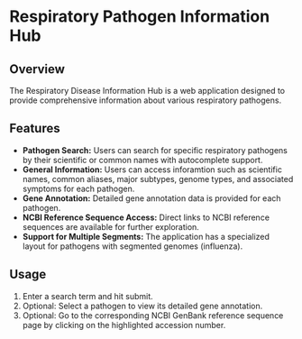 # Respiratory Pathogen Information Hub

## Overview
The Respiratory Disease Information Hub is a web application designed to provide comprehensive information about various respiratory pathogens.

## Features
- **Pathogen Search:** Users can search for specific respiratory pathogens by their scientific or common names with autocomplete support.
- **General Information:** Users can access inforamtion such as scientific names, common aliases, major subtypes, genome types, and associated symptoms for each pathogen.
- **Gene Annotation:** Detailed gene annotation data is provided for each pathogen.
- **NCBI Reference Sequence Access:** Direct links to NCBI reference sequences are available for further exploration.
- **Support for Multiple Segments:** The application has a specialized layout for pathogens with segmented genomes (influenza).

## Usage
1. Enter a search term and hit submit.
2. Optional: Select a pathogen to view its detailed gene annotation.
3. Optional: Go to the corresponding NCBI GenBank reference sequence page by clicking on the highlighted accession number.


  
